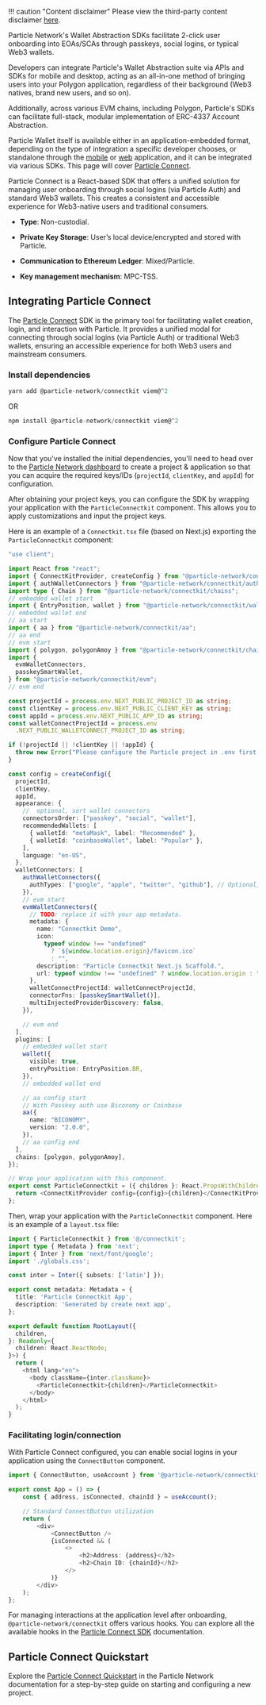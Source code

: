 !!! caution "Content disclaimer"
    Please view the third-party content disclaimer [here](https://github.com/0xPolygon/polygon-docs/blob/main/CONTENT_DISCLAIMER.md).

Particle Network's Wallet Abstraction SDKs facilitate 2-click user onboarding into EOAs/SCAs through passkeys, social logins, or typical Web3 wallets.

Developers can integrate Particle's Wallet Abstraction suite via APIs and SDKs for mobile and desktop, acting as an all-in-one method of bringing users into your Polygon application, regardless of their background (Web3 natives, brand new users, and so on).

Additionally, across various EVM chains, including Polygon, Particle's SDKs can facilitate full-stack, modular implementation of ERC-4337 Account Abstraction.

Particle Wallet itself is available either in an application-embedded format, depending on the type of integration a specific developer chooses, or standalone through the [mobile](https://apps.apple.com/us/app/particle-crypto-wallet/id1632425771) or [web](https://wallet.particle.network) application, and it can be integrated via various SDKs. This page will cover [Particle Connect](https://developers.particle.network/api-reference/connect/desktop/web). 

Particle Connect is a React-based SDK that offers a unified solution for managing user onboarding through social logins (via Particle Auth) and standard Web3 wallets. This creates a consistent and accessible experience for Web3-native users and traditional consumers. 

- **Type**: Non-custodial.

- **Private Key Storage**: User’s local device/encrypted and stored with Particle.

- **Communication to Ethereum Ledger**: Mixed/Particle.

- **Key management mechanism**: MPC-TSS.

## Integrating Particle Connect

The [Particle Connect](https://developers.particle.network/api-reference/connect/desktop/web) SDK is the primary tool for facilitating wallet creation, login, and interaction with Particle. It provides a unified modal for connecting through social logins (via Particle Auth) or traditional Web3 wallets, ensuring an accessible experience for both Web3 users and mainstream consumers.

### Install dependencies

```js
yarn add @particle-network/connectkit viem@^2
```

OR

```js
npm install @particle-network/connectkit viem@^2
```

### Configure Particle Connect

Now that you've installed the initial dependencies, you'll need to head over to the [Particle Network dashboard](https://dashboard.particle.network/#/login) to create a project & application so that you can acquire the required keys/IDs (`projectId`, `clientKey`, and `appId`) for configuration.

After obtaining your project keys, you can configure the SDK by wrapping your application with the `ParticleConnectkit` component. This allows you to apply customizations and input the project keys. 

Here is an example of a `Connectkit.tsx` file (based on Next.js) exporting the `ParticleConnectkit` component:

````ts
"use client";

import React from "react";
import { ConnectKitProvider, createConfig } from "@particle-network/connectkit";
import { authWalletConnectors } from "@particle-network/connectkit/auth";
import type { Chain } from "@particle-network/connectkit/chains";
// embedded wallet start
import { EntryPosition, wallet } from "@particle-network/connectkit/wallet";
// embedded wallet end
// aa start
import { aa } from "@particle-network/connectkit/aa";
// aa end
// evm start
import { polygon, polygonAmoy } from "@particle-network/connectkit/chains";
import {
  evmWalletConnectors,
  passkeySmartWallet,
} from "@particle-network/connectkit/evm";
// evm end

const projectId = process.env.NEXT_PUBLIC_PROJECT_ID as string;
const clientKey = process.env.NEXT_PUBLIC_CLIENT_KEY as string;
const appId = process.env.NEXT_PUBLIC_APP_ID as string;
const walletConnectProjectId = process.env
  .NEXT_PUBLIC_WALLETCONNECT_PROJECT_ID as string;

if (!projectId || !clientKey || !appId) {
  throw new Error("Please configure the Particle project in .env first!");
}

const config = createConfig({
  projectId,
  clientKey,
  appId,
  appearance: {
    //  optional, sort wallet connectors
    connectorsOrder: ["passkey", "social", "wallet"],
    recommendedWallets: [
      { walletId: "metaMask", label: "Recommended" },
      { walletId: "coinbaseWallet", label: "Popular" },
    ],
    language: "en-US",
  },
  walletConnectors: [
    authWalletConnectors({
      authTypes: ["google", "apple", "twitter", "github"], // Optional, restricts the types of social logins supported
    }),
    // evm start
    evmWalletConnectors({
      // TODO: replace it with your app metadata.
      metadata: {
        name: "Connectkit Demo",
        icon:
          typeof window !== "undefined"
            ? `${window.location.origin}/favicon.ico`
            : "",
        description: "Particle Connectkit Next.js Scaffold.",
        url: typeof window !== "undefined" ? window.location.origin : "",
      },
      walletConnectProjectId: walletConnectProjectId,
      connectorFns: [passkeySmartWallet()],
      multiInjectedProviderDiscovery: false,
    }),

    // evm end
  ],
  plugins: [
    // embedded wallet start
    wallet({
      visible: true,
      entryPosition: EntryPosition.BR,
    }),
    // embedded wallet end

    // aa config start
    // With Passkey auth use Biconomy or Coinbase
    aa({
      name: "BICONOMY",
      version: "2.0.0",
    }),
    // aa config end
  ],
  chains: [polygon, polygonAmoy],
});

// Wrap your application with this component.
export const ParticleConnectkit = ({ children }: React.PropsWithChildren) => {
  return <ConnectKitProvider config={config}>{children}</ConnectKitProvider>;
};
````

Then, wrap your application with the `ParticleConnectkit` component. Here is an example of a `layout.tsx` file:

```ts
import { ParticleConnectkit } from '@/connectkit';
import type { Metadata } from 'next';
import { Inter } from 'next/font/google';
import './globals.css';

const inter = Inter({ subsets: ['latin'] });

export const metadata: Metadata = {
  title: 'Particle Connectkit App',
  description: 'Generated by create next app',
};

export default function RootLayout({
  children,
}: Readonly<{
  children: React.ReactNode;
}>) {
  return (
    <html lang="en">
      <body className={inter.className}>
        <ParticleConnectkit>{children}</ParticleConnectkit>
      </body>
    </html>
  );
}
```

### Facilitating login/connection

With Particle Connect configured, you can enable social logins in your application using the `ConnectButton` component.

```ts
import { ConnectButton, useAccount } from '@particle-network/connectkit';

export const App = () => {
    const { address, isConnected, chainId } = useAccount();

    // Standard ConnectButton utilization
    return (
        <div>
            <ConnectButton />
            {isConnected && (
                <>
                    <h2>Address: {address}</h2>
                    <h2>Chain ID: {chainId}</h2>
                </>
            )}
        </div>
    );
};

```

For managing interactions at the application level after onboarding, `@particle-network/connectkit` offers various hooks. You can explore all the available hooks in the [Particle Connect SDK](https://developers.particle.network/api-reference/connect/desktop/web#key-react-hooks-for-particle-connect) documentation. 

## Particle Connect Quickstart

Explore the [Particle Connect Quickstart](https://developers.particle.network/guides/wallet-as-a-service/waas/connect/web-quickstart) in the Particle Network documentation for a step-by-step guide on starting and configuring a new project.
